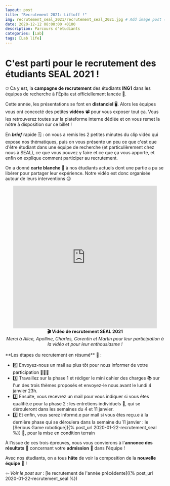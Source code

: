 ```yaml
---
layout: post
title: "Recrutement 2021: Liftoff !"
img: recrutement_seal_2021/recrutement_seal_2021.jpg # Add image post (optional)
date: 2020-12-12 08:00:00 +0100
description: Parcours d'étudiants
categories: [Lab]
tags: [Lab life]
--- 
```



# C'est parti pour le recrutement des étudiants SEAL 2021 !

⏱ Ca y est, la **campagne de recrutement** des étudiants **ING1** dans les équipes de recherche à l'Épita est officiellement lancée 🚀. 

Cette année, les présentations se font en **distanciel** 🖥. Alors les équipes vous ont concocté des petites **vidéos** 📽 pour vous exposer tout ça. Vous les retrouverez toutes sur la plateforme interne dédiée et on vous remet la nôtre à disposition sur ce billet !

En ***brief*** rapide 🗒 : on vous a remis les 2 petites minutes du clip vidéo qui expose nos thématiques, puis on vous présente un peu ce que c'est que d'être étudiant dans une équipe de recherche (et particulièrement chez nous à SEAL), ce que vous pouvez y faire et ce que ça vous apporte, et enfin on explique comment participer au recrutement.

On a donné **carte blanche** 🎤 à nos étudiants actuels dont une partie a pu se libérer pour partager leur expérience. Notre vidéo est donc organisée autour de leurs interventions 😉


<center>
<iframe src="https://www.youtube.com/embed/LkMPmbuqRTs" style="width: 90%; min-height:450px; border:none;overflow:hidden" scrolling="no" frameborder="0" allowTransparency="true" allowFullScreen="true" allow="accelerometer; gyroscope;"></iframe>
<br/><strong>🎬 Vidéo de recrutement SEAL 2021</strong> 
<br/><em>Merci à Alice, Apolline, Charles, Corentin et Martin pour leur participation à la vidéo et pour leur enthousiasme !</em>
</center>



<br/>
**Les étapes du recrutement en résumé** 🔎 : 

* 0️⃣ Envoyez-nous un mail au plus tôt pour nous informer de votre participation 🙋🙋‍♂️
* 1️⃣ Travaillez sur la phase 1 et rédiger le mini cahier des charges 📚 sur l'un des trois thèmes proposés et envoyez-le nous avant le lundi 4 janvier 23h. 
* 2️⃣ Ensuite, vous recevrez un mail pour vous indiquer si vous êtes qualifié.e pour la phase 2 : les entretiens individuels 💬, qui se dérouleront dans les semaines du 4 et 11 janvier. 
* 3️⃣ Et enfin, vous serez informé.e par mail si vous êtes reçu.e à la dernière phase qui se déroulera dans la semaine du 11 janvier : le [Serious Game robotique]({% post_url 2020-01-22-recrutement_seal %}) 🤖, pour la mise en condition terrain

À l'issue de ces trois épreuves, nous vous convierons à l'**annonce des résultats** 📣 concernant votre **admission** 🏅 dans l'équipe ! 


Avec nos étudiants, on a tous **hâte** de voir la composition de la **nouvelle équipe** 🤗 ! 


  
*&#x21E6; Voir le post sur* : [le recrutement de l'année précédente]({% post_url 2020-01-22-recrutement_seal %})


